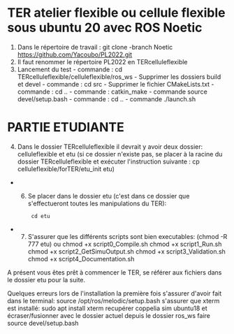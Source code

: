 # TER atelier flexible ou cellule flexible sous ubuntu 20 avec ROS Noetic

1) Dans le répertoire de travail : git clone -branch Noetic https://github.com/Yacoubo/PL2022.git
2) Il faut renommer le répertoire PL2022 en TERcelluleflexible
3) Lancement du test
          - commande : cd TERcelluleflexible/celluleflexible/ros_ws
          - Supprimer les dossiers build et devel
          - commande : cd src
          - Supprimer le fichier CMakeLists.txt
          - commande : cd ..
          - commande : catkin_make
          - commande source devel/setup.bash
          - commande : cd ..
          - commande ./launch.sh


# PARTIE ETUDIANTE

4) Dans le dossier TERcelluleflexible il devrait y avoir deux dossier: celluleflexible et etu (si ce dossier n'existe pas, se placer à la racine du dossier TERcelluleflexible et exécuter l'instruction suivante : cp celluleflexible/forTER/etu_init etu)

- 6) Se placer dans le dossier etu (c'est dans ce dossier que s'effectueront toutes les manipulations du TER):
    
          cd etu

- 7) S'assurer que les différents scripts sont bien executables:
          (chmod -R 777 etu) ou
          chmod +x script0_Compile.sh
          chmod +x script1_Run.sh
          chmod +x script2_GetSimuOutput.sh
          chmod +x script3_Validation.sh
          chmod +x script4_Documentation.sh

A présent vous êtes prêt à commencer le TER, se référer aux fichiers dans le dossier etu pour la suite.


Quelques erreurs lors de l'installation la première fois
s'assurer d'avoir fait dans le terminal: source /opt/ros/melodic/setup.bash
s'assurer que xterm est installé: sudo apt install xterm
recupérer coppelia sim ubuntu18 et écraser/fusionner avec le dossier actuel
depuis le dossier ros_ws faire source devel/setup.bash



